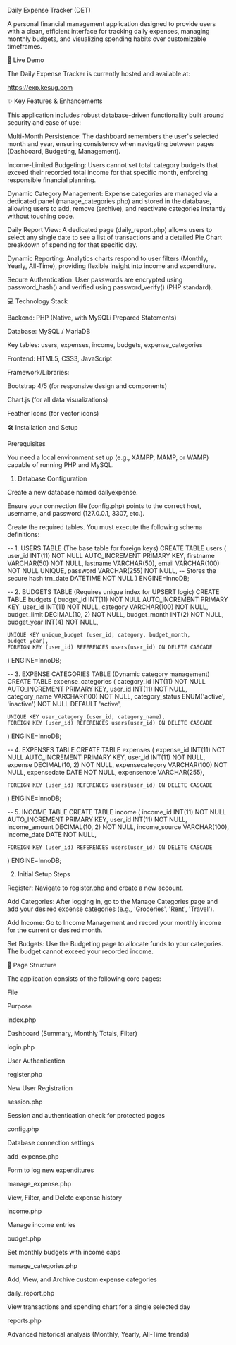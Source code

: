 Daily Expense Tracker (DET)

A personal financial management application designed to provide users with a clean, efficient interface for tracking daily expenses, managing monthly budgets, and visualizing spending habits over customizable timeframes.

🚀 Live Demo

The Daily Expense Tracker is currently hosted and available at:

https://exp.kesug.com

✨ Key Features & Enhancements

This application includes robust database-driven functionality built around security and ease of use:

Multi-Month Persistence: The dashboard remembers the user's selected month and year, ensuring consistency when navigating between pages (Dashboard, Budgeting, Management).

Income-Limited Budgeting: Users cannot set total category budgets that exceed their recorded total income for that specific month, enforcing responsible financial planning.

Dynamic Category Management: Expense categories are managed via a dedicated panel (manage_categories.php) and stored in the database, allowing users to add, remove (archive), and reactivate categories instantly without touching code.

Daily Report View: A dedicated page (daily_report.php) allows users to select any single date to see a list of transactions and a detailed Pie Chart breakdown of spending for that specific day.

Dynamic Reporting: Analytics charts respond to user filters (Monthly, Yearly, All-Time), providing flexible insight into income and expenditure.

Secure Authentication: User passwords are encrypted using password_hash() and verified using password_verify() (PHP standard).

💻 Technology Stack

Backend: PHP (Native, with MySQLi Prepared Statements)

Database: MySQL / MariaDB

Key tables: users, expenses, income, budgets, expense_categories

Frontend: HTML5, CSS3, JavaScript

Framework/Libraries:

Bootstrap 4/5 (for responsive design and components)

Chart.js (for all data visualizations)

Feather Icons (for vector icons)

🛠️ Installation and Setup

Prerequisites

You need a local environment set up (e.g., XAMPP, MAMP, or WAMP) capable of running PHP and MySQL.

1. Database Configuration

Create a new database named dailyexpense.

Ensure your connection file (config.php) points to the correct host, username, and password (127.0.0.1, 3307, etc.).

Create the required tables. You must execute the following schema definitions:

-- 1. USERS TABLE (The base table for foreign keys)
CREATE TABLE users (
    user_id INT(11) NOT NULL AUTO_INCREMENT PRIMARY KEY,
    firstname VARCHAR(50) NOT NULL,
    lastname VARCHAR(50),
    email VARCHAR(100) NOT NULL UNIQUE,
    password VARCHAR(255) NOT NULL, -- Stores the secure hash
    trn_date DATETIME NOT NULL
) ENGINE=InnoDB;

-- 2. BUDGETS TABLE (Requires unique index for UPSERT logic)
CREATE TABLE budgets (
    budget_id INT(11) NOT NULL AUTO_INCREMENT PRIMARY KEY,
    user_id INT(11) NOT NULL,
    category VARCHAR(100) NOT NULL,
    budget_limit DECIMAL(10, 2) NOT NULL,
    budget_month INT(2) NOT NULL,
    budget_year INT(4) NOT NULL,
    
    UNIQUE KEY unique_budget (user_id, category, budget_month, budget_year),
    FOREIGN KEY (user_id) REFERENCES users(user_id) ON DELETE CASCADE
) ENGINE=InnoDB;

-- 3. EXPENSE CATEGORIES TABLE (Dynamic category management)
CREATE TABLE expense_categories (
    category_id INT(11) NOT NULL AUTO_INCREMENT PRIMARY KEY,
    user_id INT(11) NOT NULL,
    category_name VARCHAR(100) NOT NULL,
    category_status ENUM('active', 'inactive') NOT NULL DEFAULT 'active',
    
    UNIQUE KEY user_category (user_id, category_name),
    FOREIGN KEY (user_id) REFERENCES users(user_id) ON DELETE CASCADE
) ENGINE=InnoDB;

-- 4. EXPENSES TABLE
CREATE TABLE expenses (
    expense_id INT(11) NOT NULL AUTO_INCREMENT PRIMARY KEY,
    user_id INT(11) NOT NULL,
    expense DECIMAL(10, 2) NOT NULL,
    expensecategory VARCHAR(100) NOT NULL,
    expensedate DATE NOT NULL,
    expensenote VARCHAR(255),
    
    FOREIGN KEY (user_id) REFERENCES users(user_id) ON DELETE CASCADE
) ENGINE=InnoDB;

-- 5. INCOME TABLE
CREATE TABLE income (
    income_id INT(11) NOT NULL AUTO_INCREMENT PRIMARY KEY,
    user_id INT(11) NOT NULL,
    income_amount DECIMAL(10, 2) NOT NULL,
    income_source VARCHAR(100),
    income_date DATE NOT NULL,
    
    FOREIGN KEY (user_id) REFERENCES users(user_id) ON DELETE CASCADE
) ENGINE=InnoDB;


2. Initial Setup Steps

Register: Navigate to register.php and create a new account.

Add Categories: After logging in, go to the Manage Categories page and add your desired expense categories (e.g., 'Groceries', 'Rent', 'Travel').

Add Income: Go to Income Management and record your monthly income for the current or desired month.

Set Budgets: Use the Budgeting page to allocate funds to your categories. The budget cannot exceed your recorded income.

📄 Page Structure

The application consists of the following core pages:

File

Purpose

index.php

Dashboard (Summary, Monthly Totals, Filter)

login.php

User Authentication

register.php

New User Registration

session.php

Session and authentication check for protected pages

config.php

Database connection settings

add_expense.php

Form to log new expenditures

manage_expense.php

View, Filter, and Delete expense history

income.php

Manage income entries

budget.php

Set monthly budgets with income caps

manage_categories.php

Add, View, and Archive custom expense categories

daily_report.php

View transactions and spending chart for a single selected day

reports.php

Advanced historical analysis (Monthly, Yearly, All-Time trends)
